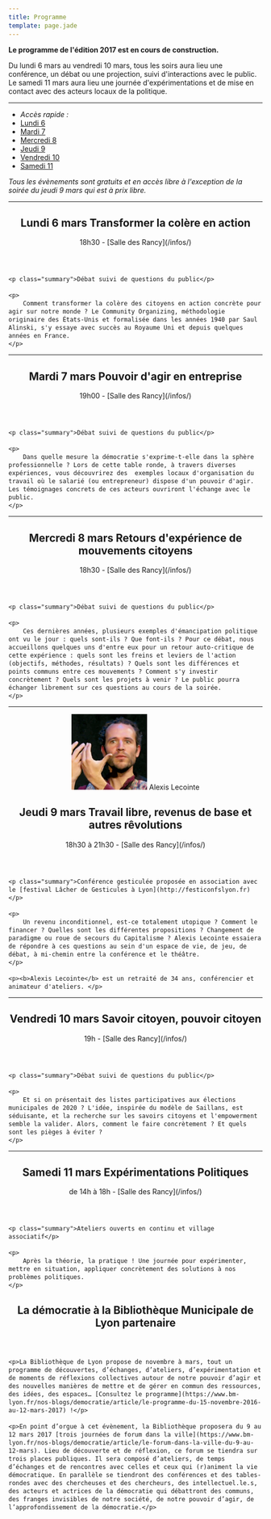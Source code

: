 ```yaml
---
title: Programme
template: page.jade
---
```


**Le programme de l'édition 2017 est en cours de construction.**

Du lundi 6 mars au vendredi 10 mars, tous les soirs aura lieu une conférence, un débat ou une projection, suivi d'interactions avec le public. Le samedi 11 mars aura lieu une journée d'expérimentations et de mise en contact avec des acteurs locaux de la politique.

<hr>

<ul class="table-of-content">
    <li><i>Accès rapide : </i></li>
    <li><a href="#2017-lundi">Lundi 6</a></li>
    <li><a href="#2017-mardi">Mardi 7</a></li>
    <li><a href="#2017-mercredi">Mercredi 8</a></li>
    <li><a href="#2017-jeudi">Jeudi 9</a></li>
    <li><a href="#2017-vendredi">Vendredi 10</a></li>
    <li><a href="#2017-samedi">Samedi 11</a></li>
</ul>

*Tous les évènements sont gratuits et en accès libre à l'exception de la soirée du jeudi 9 mars qui est à prix libre.*

<hr>

<section class="event">
    <header>
        <h2 id="2017-lundi">Lundi 6 mars <span class="title">Transformer la colère en action</span></h2>
        <p class="infos">18h30 - [Salle des Rancy](/infos/)</p>
    </header>

    <p class="summary">Débat suivi de questions du public</p>

    <p>
        Comment transformer la colère des citoyens en action concrète pour agir sur notre monde ? Le Community Organizing, méthodologie originaire des États-Unis et formalisée dans les années 1940 par Saul Alinski, s'y essaye avec succès au Royaume Uni et depuis quelques années en France.
    </p>
</section>

<hr>

<section class="event">
    <header>
        <h2 id="2017-mardi">Mardi 7 mars <span class="title">Pouvoir d'agir en entreprise</span></h2>
        <p class="infos">19h00 - [Salle des Rancy](/infos/)</p>
    </header>

    <p class="summary">Débat suivi de questions du public</p>

    <p>
        Dans quelle mesure la démocratie s'exprime-t-elle dans la sphère professionnelle ? Lors de cette table ronde, à travers diverses expériences, vous découvrirez des  exemples locaux d'organisation du travail où le salarié (ou entrepreneur) dispose d'un pouvoir d'agir. Les témoignages concrets de ces acteurs ouvriront l'échange avec le public.
    </p>
</section>

<hr>

<section class="event">
    <header>
        <h2 id="2017-mercredi">Mercredi 8 mars <span class="title">Retours d'expérience de mouvements citoyens</span></h2>
        <p class="infos">18h30 - [Salle des Rancy](/infos/)</p>
    </header>

    <p class="summary">Débat suivi de questions du public</p>

    <p>
        Ces dernières années, plusieurs exemples d'émancipation politique ont vu le jour : quels sont-ils ? Que font-ils ? Pour ce débat, nous accueillons quelques uns d'entre eux pour un retour auto-critique de cette expérience : quels sont les freins et leviers de l'action (objectifs, méthodes, résultats) ? Quels sont les différences et points communs entre ces mouvements ? Comment s'y investir concrètement ? Quels sont les projets à venir ? Le public pourra échanger librement sur ces questions au cours de la soirée.
    </p>
</section>

<hr>

<section class="event">
    <header>
        <div class="speakers">
            <div>
                <img src="img/lecointe.png" alt="Portrait d'Alexis Lecointe">
                <span>Alexis Lecointe</span>
            </div>
        </div>
        <h2 id="2017-jeudi">Jeudi 9 mars <span class="title">Travail libre, revenus de base et autres rêvolutions</span></h2>
        <p class="infos">18h30 à 21h30 - [Salle des Rancy](/infos/)</p>
    </header>

    <p class="summary">Conférence gesticulée proposée en association avec le [festival Lâcher de Gesticules à Lyon](http://festiconfslyon.fr)</p>

    <p>
        Un revenu inconditionnel, est-ce totalement utopique ? Comment le financer ? Quelles sont les différentes propositions ? Changement de paradigme ou roue de secours du Capitalisme ? Alexis Lecointe essaiera de répondre à ces questions au sein d'un espace de vie, de jeu, de débat, à mi-chemin entre la conférence et le théâtre.
    </p>

    <p><b>Alexis Lecointe</b> est un retraité de 34 ans, conférencier et animateur d'ateliers. </p>
</section>

<hr>

<section class="event">
    <header>
        <h2 id="2017-vendredi">Vendredi 10 mars <span class="title">Savoir citoyen, pouvoir citoyen</span></h2>
        <p class="infos">19h - [Salle des Rancy](/infos/)</p>
    </header>

    <p class="summary">Débat suivi de questions du public</p>

    <p>
        Et si on présentait des listes participatives aux élections municipales de 2020 ? L'idée, inspirée du modèle de Saillans, est séduisante, et la recherche sur les savoirs citoyens et l'empowerment semble la valider. Alors, comment le faire concrètement ? Et quels sont les pièges à éviter ?
    </p>
</section>

<hr>

<section class="event">
    <header>
        <h2 id="2017-samedi">Samedi 11 mars <span class="title">Expérimentations Politiques</span></h2>
        <p class="infos">de 14h à 18h - [Salle des Rancy](/infos/)</p>
    </header>

    <p class="summary">Ateliers ouverts en continu et village associatif</p>

    <p>
        Après la théorie, la pratique ! Une journée pour expérimenter, mettre en situation, appliquer concrètement des solutions à nos problèmes politiques.
    </p>
</section>

<section class="info full">
    <header>
        <h2>La démocratie à la Bibliothèque Municipale de Lyon <span>partenaire</span></h2>
    </header>

    <p>La Bibliothèque de Lyon propose de novembre à mars, tout un programme de découvertes, d’échanges, d’ateliers, d’expérimentation et de moments de réflexions collectives autour de notre pouvoir d’agir et des nouvelles manières de mettre et de gérer en commun des ressources, des idées, des espaces… [Consultez le programme](https://www.bm-lyon.fr/nos-blogs/democratie/article/le-programme-du-15-novembre-2016-au-12-mars-2017) !</p>

    <p>En point d’orgue à cet évènement, la Bibliothèque proposera du 9 au 12 mars 2017 [trois journées de forum dans la ville](https://www.bm-lyon.fr/nos-blogs/democratie/article/le-forum-dans-la-ville-du-9-au-12-mars). Lieu de découverte et de réflexion, ce forum se tiendra sur trois places publiques. Il sera composé d’ateliers, de temps d’échanges et de rencontres avec celles et ceux qui (r)animent la vie démocratique. En parallèle se tiendront des conférences et des tables-rondes avec des chercheuses et des chercheurs, des intellectuel.le.s, des acteurs et actrices de la démocratie qui débattront des communs, des franges invisibles de notre société, de notre pouvoir d’agir, de l’approfondissement de la démocratie.</p>
</section>

